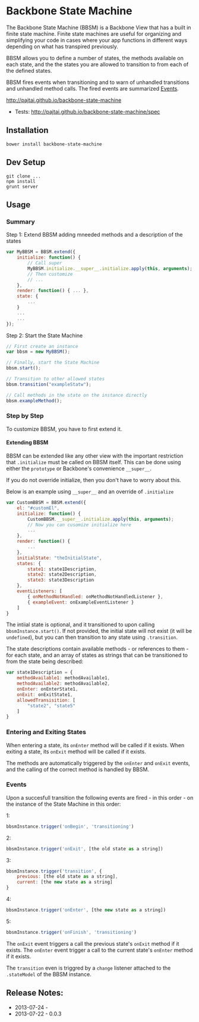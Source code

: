 # Backbone State Machine

The Backbone State Machine (BBSM) is a Backbone View that has a built in finite state machine.
Finite state machines are useful for organizing and simplifying your code in cases where
your app functions in different ways depending on what has transpired previously.

BBSM allows you to define a number of states, the methods available on each state, and the
the states you are allowed to transition to from each of the defined states.

BBSM fires events when transitioning and to warn of unhandled transitions and unhandled
method calls. The fired events are summarized [Events](#events).

http://pajtai.github.io/backbone-state-machine

* Tests:
http://pajtai.github.io/backbone-state-machine/spec

## Installation

```
bower install backbone-state-machine
```

## Dev Setup

```
git clone ...
npm install
grunt server
```

## Usage

### Summary

Step 1: Extend BBSM adding mneeded methods and a description of the states

```javascript
var MyBBSM = BBSM.extend({
    initialize: function() {
        // Call super
        MyBBSM.initialize.__super__.initialize.apply(this, arguments);
        // Then customize
        // ...
    },
    render: function() { ... },
    state: {
        ...
    }
    ...
    ...
});
```

Step 2: Start the State Machine

```javascript
// First create an instance
var bbsm = new MyBBSM();

// Finally, start the State Machine
bbsm.start();

// Transition to other allowed states
bbsm.transition("exampleStatw");

// Call methods in the state on the instance directly
bbsm.exampleMethod();
```

### Step by Step

To customize BBSM, you have to first extend it.

#### Extending BBSM

BBSM can be extended like any other view with the important restriction that `.initialize`
must be called on BBSM itself. This can be done using either the `prototype` or Backbone's
convenience `__super__`.

If you do not override initialize, then you don't have to worry about this.

Below is an example using `__super__` and an override of `.initialize`

```javascript
var CustomBBSM = BBSM.extend({
    el: "#customEl",
    initialize: function() {
        CustomBBSM.__super__.initialize.apply(this, arguments);
        // Now you can cusomize initialize here
        ...
    },
    render: function() {
        ...
    },
    initialState: "theInitialState",
    states: {
        state1: state1Description,
        state2: state2Description,
        state3: state3Description
    },
    eventListeners: [
        { onMethodNotHandled: onMethodNotHandledListener },
        { exampleEvent: onExampleEventListener }
    ]
}
```

The intiial state is optional, and it transitioned to upon calling `bbsmInstance.start()`.
If not provided, the initial state will not exist (it will be `undefined`), but you can
then transition to any state using `.transition`.

The state descriptions contain available methods - or references to them -
for each state, and an array of states as strings that can be transitioned to from the state being
described:

```javascript
var state1Description = {
    methodAvailable1: methodAvailable1,
    methodAvailable2: methodAvailable2,
    onEnter: onEnterState1,
    onExit: onExitState1,
    allowedTransisition: [
        "state2", "state5"
    ]
}
```

### Entering and Exiting States

When entering a state, its `onEnter` method will be called if it exists. When exiting a
state, its `onExit` method will be called if it exists.

The methods are automatically triggered by the `onEnter` and `onExit` events, and the
calling of the correct method is handled by BBSM.

### Events

Upon a succesfull transition the following events are fired - in this order - on the instance of the State
Machine in this order:

1:
```javascript
bbsmInstance.trigger('onBegin', 'transitioning')
```
2:
```javascript
bbsmInstance.trigger('onExit', [the old state as a string])
```
3:
```javascript
bbsmInstance.trigger('transition', {
    previous: [the old state as a string],
    current: [the new state as a string]
}
```
4:
```javascript
bbsmInstance.trigger('onEnter', [the new state as a string])
```
5:
```javascript
bbsmInstance.trigger('onFinish', 'transitioning')
```

The `onExit` event triggers a call the previous state's `onExit` method if it
exists. The `onEnter` event trigger a call to the current state's `onEnter` method if
it exists.

The `transition` even is triggred by a `change` listener attached to the `.stateModel`
of the BBSM instance.

## Release Notes:

* 2013-07-24 -
* 2013-07-22 - 0.0.3
